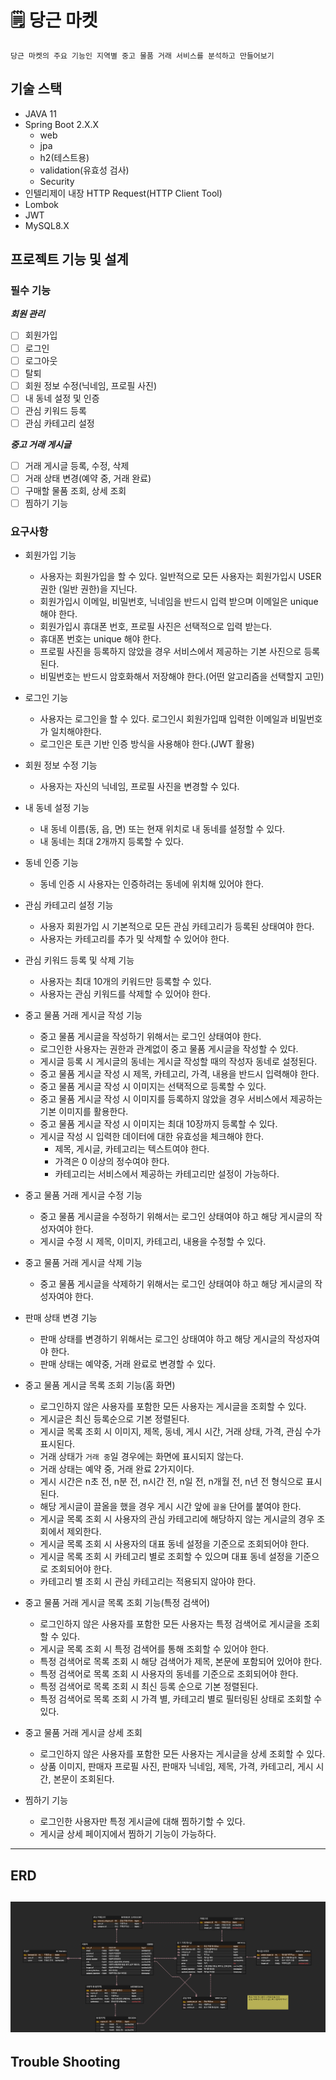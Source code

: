 # 🗒 당근 마켓

```text
당근 마켓의 주요 기능인 지역별 중고 물품 거래 서비스를 분석하고 만들어보기
```

## 기술 스택

- JAVA 11
- Spring Boot 2.X.X
  - web
  - jpa
  - h2(테스트용)
  - validation(유효성 검사)
  - Security
- 인텔리제이 내장 HTTP Request(HTTP Client Tool)
- Lombok
- JWT
- MySQL8.X

## 프로젝트 기능 및 설계

### 필수 기능

***회원 관리***
- [ ] 회원가입
- [ ] 로그인
- [ ] 로그아웃
- [ ] 탈퇴
- [ ] 회원 정보 수정(닉네임, 프로필 사진)
- [ ] 내 동네 설정 및 인증
- [ ] 관심 키워드 등록
- [ ] 관심 카테고리 설정

***중고 거래 게시글***

- [ ] 거래 게시글 등록, 수정, 삭제
- [ ] 거래 상태 변경(예약 중, 거래 완료)
- [ ] 구매할 물품 조회, 상세 조회
- [ ] 찜하기 기능

### 요구사항  

- 회원가입 기능
    - 사용자는 회원가입을 할 수 있다. 일반적으로 모든 사용자는 회원가입시 USER 권한 (일반 권한)을 지닌다.
    - 회원가입시 이메일, 비밀번호, 닉네임을 반드시 입력 받으며 이메일은 unique 해야 한다.
    - 회원가입시 휴대폰 번호, 프로필 사진은 선택적으로 입력 받는다.
    - 휴대폰 번호는 unique 해야 한다.
    - 프로필 사진을 등록하지 않았을 경우 서비스에서 제공하는 기본 사진으로 등록된다.
    - 비밀번호는 반드시 암호화해서 저장해야 한다.(어떤 알고리즘을 선택할지 고민)

- 로그인 기능
    - 사용자는 로그인을 할 수 있다. 로그인시 회원가입때 입력한 이메일과 비밀번호가 일치해야한다.
    - 로그인은 토큰 기반 인증 방식을 사용해야 한다.(JWT 활용)


- 회원 정보 수정 기능
    - 사용자는 자신의 닉네임, 프로필 사진을 변경할 수 있다.


- 내 동네 설정 기능
    - 내 동네 이름(동, 읍, 면) 또는 현재 위치로 내 동네를 설정할 수 있다.
    - 내 동네는 최대 2개까지 등록할 수 있다.


- 동네 인증 기능
    - 동네 인증 시 사용자는 인증하려는 동네에 위치해 있어야 한다.


- 관심 카테고리 설정 기능
    - 사용자 회원가입 시 기본적으로 모든 관심 카테고리가 등록된 상태여야 한다.
    - 사용자는 카테고리를 추가 및 삭제할 수 있어야 한다.


- 관심 키워드 등록 및 삭제 기능
    - 사용자는 최대 10개의 키워드만 등록할 수 있다.
    - 사용자는 관심 키워드를 삭제할 수 있어야 한다.


- 중고 물품 거래 게시글 작성 기능
    - 중고 물품 게시글을 작성하기 위해서는 로그인 상태여야 한다.
    - 로그인한 사용자는 권한과 관계없이 중고 물품 게시글을 작성할 수 있다.
    - 게시글 등록 시 게시글의 동네는 게시글 작성할 때의 작성자 동네로 설정된다.
    - 중고 물품 게시글 작성 시 제목, 카테고리, 가격, 내용을 반드시 입력해야 한다.
    - 중고 물품 게시글 작성 시 이미지는 선택적으로 등록할 수 있다.
    - 중고 물품 게시글 작성 시 이미지를 등록하지 않았을 경우 서비스에서 제공하는 기본 이미지를 활용한다.
    - 중고 물품 게시글 작성 시 이미지는 최대 10장까지 등록할 수 있다.
    - 게시글 작성 시 입력한 데이터에 대한 유효성을 체크해야 한다.
        - 제목, 게시글, 카테고리는 텍스트여야 한다.
        - 가격은 0 이상의 정수여야 한다.
        - 카테고리는 서비스에서 제공하는 카테고리만 설정이 가능하다.


- 중고 물품 거래 게시글 수정 기능
    - 중고 물품 게시글을 수정하기 위해서는 로그인 상태여야 하고 해당 게시글의 작성자여야 한다.
    - 게시글 수정 시 제목, 이미지, 카테고리, 내용을 수정할 수 있다.


- 중고 물품 거래 게시글 삭제 기능
    - 중고 물품 게시글을 삭제하기 위해서는 로그인 상태여야 하고 해당 게시글의 작성자여야 한다.


- 판매 상태 변경 기능
    - 판매 상태를 변경하기 위해서는 로그인 상태여야 하고 해당 게시글의 작성자여야 한다.
    - 판매 상태는 예약중, 거래 완료로 변경할 수 있다.


- 중고 물품 게시글 목록 조회 기능(홈 화면)
    - 로그인하지 않은 사용자를 포함한 모든 사용자는 게시글을 조회할 수 있다.
    - 게시글은 최신 등록순으로 기본 정렬된다.
    - 게시글 목록 조회 시 이미지, 제목, 동네, 게시 시간, 거래 상태, 가격, 관심 수가 표시된다.
    - 거래 상태가 `거래 중`일 경우에는 화면에 표시되지 않는다.
    - 거래 상태는 예약 중, 거래 완료 2가지이다.
    - 게시 시간은 n초 전, n분 전, n시간 전, n일 전, n개월 전, n년 전 형식으로 표시된다.
    - 해당 게시글이 끌올을 했을 경우 게시 시간 앞에 `끌올` 단어를 붙여야 한다.
    - 게시글 목록 조회 시 사용자의 관심 카테고리에 해당하지 않는 게시글의 경우 조회에서 제외한다.
    - 게시글 목록 조회 시 사용자의 대표 동네 설정을 기준으로 조회되어야 한다.
    - 게시글 목록 조회 시 카테고리 별로 조회할 수 있으며 대표 동네 설정을 기준으로 조회되어야 한다.
    - 카테고리 별 조회 시 관심 카테고리는 적용되지 않아야 한다.


- 중고 물품 거래 게시글 목록 조회 기능(특정 검색어)
    - 로그인하지 않은 사용자를 포함한 모든 사용자는 특정 검색어로 게시글을 조회할 수 있다.
    - 게시글 목록 조회 시 특정 검색어를 통해 조회할 수 있어야 한다.
    - 특정 검색어로 목록 조회 시 해당 검색어가 제목, 본문에 포함되어 있어야 한다.
    - 특정 검색어로 목록 조회 시 사용자의 동네를 기준으로 조회되어야 한다.
    - 특정 검색어로 목록 조회 시 최신 등록 순으로 기본 정렬된다.
    - 특정 검색어로 목록 조회 시 가격 별, 카테고리 별로 필터링된 상태로 조회할 수 있다.


- 중고 물품 거래 게시글 상세 조회
    - 로그인하지 않은 사용자를 포함한 모든 사용자는 게시글을 상세 조회할 수 있다.
    - 상품 이미지, 판매자 프로필 사진, 판매자 닉네임, 제목, 가격, 카테고리, 게시 시간, 본문이 조회된다.


- 찜하기 기능
    - 로그인한 사용자만 특정 게시글에 대해 찜하기할 수 있다.
    - 게시글 상세 페이지에서 찜하기 기능이 가능하다.

---

## ERD
![ERD](docs/image/ERD.png)
---

## Trouble Shooting


